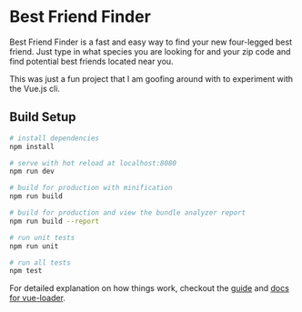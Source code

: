 # Best Friend Finder
Best Friend Finder is a fast and easy way to find your new four-legged best friend.  Just type in what species you are looking for and your zip code and find potential best friends located near you.

This was just a fun project that I am goofing around with to experiment with the Vue.js cli.

## Build Setup

``` bash
# install dependencies
npm install

# serve with hot reload at localhost:8080
npm run dev

# build for production with minification
npm run build

# build for production and view the bundle analyzer report
npm run build --report

# run unit tests
npm run unit

# run all tests
npm test
```

For detailed explanation on how things work, checkout the [guide](http://vuejs-templates.github.io/webpack/) and [docs for vue-loader](http://vuejs.github.io/vue-loader).
